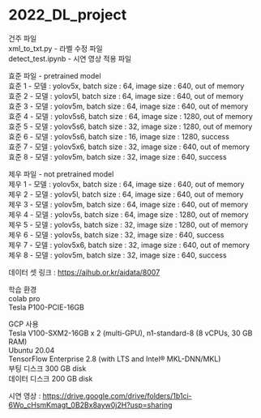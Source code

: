 # 2022_DL_project  
건주 파일  
xml_to_txt.py - 라벨 수정 파일  
detect_test.ipynb - 시연 영상 적용 파일  

효준 파일 - pretrained model  
효준 1 - 모델 : yolov5x, batch size : 64, image size : 640, out of memory  
효준 2 - 모델 : yolov5l, batch size : 64, image size : 640, out of memory  
효준 3 - 모델 : yolov5m, batch size : 64, image size : 640, out of memory  
효준 4 - 모델 : yolov5s6, batch size : 64, image size : 1280, out of memory  
효준 5 - 모델 : yolov5s6, batch size : 32, image size : 1280, out of memory  
효준 6 - 모델 : yolov5s6, batch size : 16, image size : 1280, success  
효준 7 - 모델 : yolov5x6, batch size : 32, image size : 640, out of memory  
효준 8 - 모델 : yolov5m, batch size : 32, image size : 640, success  

제우 파일 - not pretrained model  
제우 1 - 모델 : yolov5x, batch size : 64, image size : 640, out of memory  
제우 2 - 모델 : yolov5l, batch size : 64, image size : 640, out of memory  
제우 3 - 모델 : yolov5m, batch size : 64, image size : 640, out of memory  
제우 4 - 모델 : yolov5s, batch size : 64, image size : 1280, out of memory  
제우 5 - 모델 : yolov5s, batch size : 32, image size : 1280, out of memory   
제우 6 - 모델 : yolov5s, batch size : 32, image size : 640, success  
제우 7 - 모델 : yolov5x6, batch size : 32, image size : 640, out of memory  
제우 8 - 모델 : yolov5m, batch size : 32, image size : 640, success     


데이터 셋 링크 : https://aihub.or.kr/aidata/8007  
  
학습 환경  
colab pro  
Tesla P100-PCIE-16GB   
  
GCP 사용  
Tesla V100-SXM2-16GB x 2 (multi-GPU), 
n1-standard-8 (8 vCPUs, 30 GB RAM)  
Ubuntu 20.04  
TensorFlow Enterprise 2.8 (with LTS and Intel® MKL-DNN/MKL)  
부팅 디스크 300 GB disk  
데이터 디스크 200 GB disk  
  
시연 영상 : https://drive.google.com/drive/folders/1b1ci-6Wo_cHsmKmagt_0B2Bx8ayw0j2H?usp=sharing
